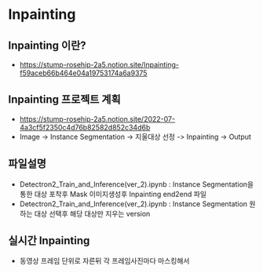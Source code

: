 # Inpainting

## Inpainting 이란?
- https://stump-rosehip-2a5.notion.site/Inpainting-f59aceb66b464e04a19753174a6a9375

## Inpainting 프로젝트 계획
- https://stump-rosehip-2a5.notion.site/2022-07-4a3cf5f2350c4d76b82582d852c34d6b
- Image -> Instance Segmentation -> 지울대상 선정 -> Inpainting -> Output

## 파일설명
- Detectron2_Train_and_Inference(ver_2).ipynb : Instance Segmentation을 통한 대상 포착후 Mask 이미지생성후 Inpainting end2end 파일
- Detectron2_Train_and_Inference(ver_2).ipynb : Instance Segmentation 원하는 대상 선택후 해당 대상만 지우는 version

## 실시간 Inpainting
- 동영상 프레임 단위로 자른뒤 각 프레임사진마다 마스킹해서 


